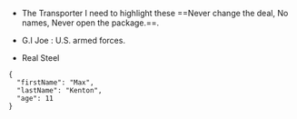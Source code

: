 - The Transporter
I need to highlight these ==Never change the deal, No names, Never open the package.==.

- G.I Joe
: U.S. armed forces.

- Real Steel
```
{
  "firstName": "Max",
  "lastName": "Kenton",
  "age": 11
}
```

